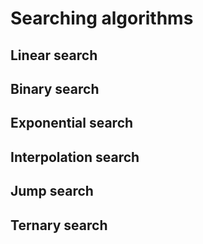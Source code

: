 # Searching algorithms

## Linear search
## Binary search
## Exponential search
## Interpolation search
## Jump search
## Ternary search

